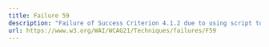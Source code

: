 ```yaml
---
title: Failure 59
description: "Failure of Success Criterion 4.1.2 due to using script to make div or span a user interface control in HTML without providing a role for the control"
url: https://www.w3.org/WAI/WCAG21/Techniques/failures/F59
---
```

